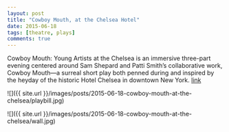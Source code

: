 ```yaml
---
layout: post
title: "Cowboy Mouth, at the Chelsea Hotel"
date: 2015-06-18
tags: [theatre, plays]
comments: true
---
```

Cowboy Mouth: Young Artists at the Chelsea is an immersive three-part evening centered around Sam Shepard and Patti Smith’s collaborative work, Cowboy Mouth—a surreal short play both penned during and inspired by the heyday of the historic Hotel Chelsea in downtown New York. [link](http://www.youngartistschelsea.com)

![]({{ site.url }}/images/posts/2015-06-18-cowboy-mouth-at-the-chelsea/playbill.jpg)

![]({{ site.url }}/images/posts/2015-06-18-cowboy-mouth-at-the-chelsea/wall.jpg)


